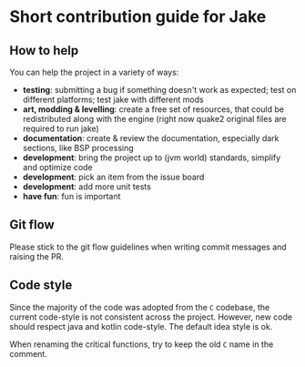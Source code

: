 # Short contribution guide for Jake

## How to help

You can help the project in a variety of ways:

- **testing**: submitting a bug if something doesn't work as expected; test on different platforms; test jake with
  different mods
- **art, modding & levelling**: create a free set of resources, that could be redistributed along with the engine (right
  now quake2 original files are required to run jake)
- **documentation**: create & review the documentation, especially dark sections, like BSP processing
- **development**: bring the project up to (jvm world) standards, simplify and optimize code
- **development**: pick an item from the issue board
- **development**: add more unit tests
- **have fun**: fun is important

## Git flow

Please stick to the git flow guidelines when writing commit messages and raising the PR.

## Code style

Since the majority of the code was adopted from the `C` codebase,
the current code-style is not consistent across the project.
However, new code should respect java and kotlin code-style.
The default idea style is ok.

When renaming the critical functions, try to keep the old `C` name in the comment.
